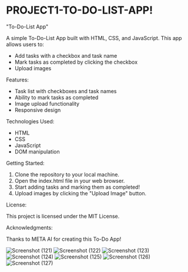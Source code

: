 # PROJECT1-TO-DO-LIST-APP!


"To-Do-List App"

A simple To-Do-List App built with HTML, CSS, and JavaScript. This app allows users to:

- Add tasks with a checkbox and task name
- Mark tasks as completed by clicking the checkbox
- Upload images

Features:

- Task list with checkboxes and task names
- Ability to mark tasks as completed
- Image upload functionality
- Responsive design

Technologies Used:

- HTML
- CSS
- JavaScript
- DOM manipulation

Getting Started:

1. Clone the repository to your local machine.
2. Open the index.html file in your web browser.
3. Start adding tasks and marking them as completed!
4. Upload images by clicking the "Upload Image" button.

License:

This project is licensed under the MIT License.

Acknowledgments:

Thanks to META AI for creating this To-Do App!

![Screenshot (121)](https://github.com/Gowsika23/PROJECT1-TO-DO-APP/assets/134724663/dfb6649e-b7f1-4ec0-8e1d-3ce1eabbd966)
![Screenshot (122)](https://github.com/Gowsika23/PROJECT1-TO-DO-APP/assets/134724663/3f6a3cc9-0ad5-4732-a259-e5feb7c576a2)
![Screenshot (123)](https://github.com/Gowsika23/PROJECT1-TO-DO-APP/assets/134724663/3fd59795-779b-4dac-baf4-910674dec57b)
![Screenshot (124)](https://github.com/Gowsika23/PROJECT1-TO-DO-APP/assets/134724663/28c77712-5f72-40bf-acb6-1a771f258a84)
![Screenshot (125)](https://github.com/Gowsika23/PROJECT1-TO-DO-APP/assets/134724663/ceee7ae9-649b-4ea4-a360-3be2bc8fe646)
![Screenshot (126)](https://github.com/Gowsika23/PROJECT1-TO-DO-APP/assets/134724663/dc8477a9-b578-4a0d-99c6-b3350550d44b)
![Screenshot (127)](https://github.com/Gowsika23/PROJECT1-TO-DO-APP/assets/134724663/dbb3723c-f2a6-421d-a53e-b77caec0db06)







